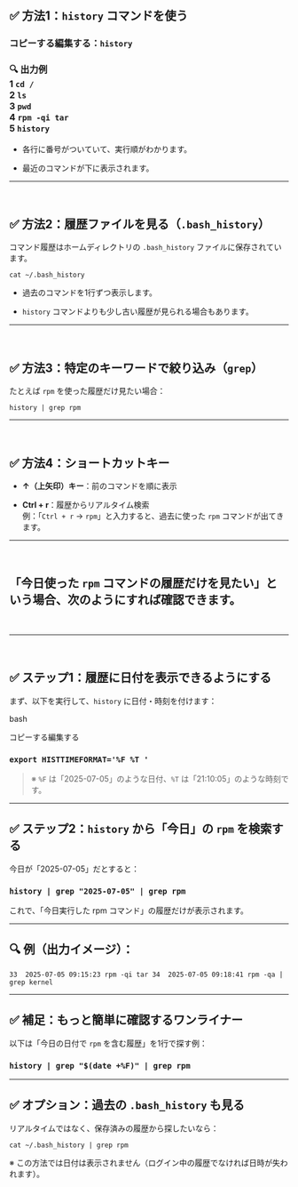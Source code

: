 ## ✅ 方法1：`history` コマンドを使う


### コピーする編集する：`history` 

### 🔍 出力例 <br> 1 `cd /` <br>    2 `ls` <br> 3 `pwd`  <br> 4 `rpm -qi tar` <br>  5 `history` 

-   各行に番号がついていて、実行順がわかります。
    
-   最近のコマンドが下に表示されます。
    

----------

<br>

## ✅ 方法2：履歴ファイルを見る（`.bash_history`）

コマンド履歴はホームディレクトリの `.bash_history` ファイルに保存されています。

`cat ~/.bash_history` 

-   過去のコマンドを1行ずつ表示します。
    
-   `history` コマンドよりも少し古い履歴が見られる場合もあります。
    

----------

<br>

## ✅ 方法3：特定のキーワードで絞り込み（`grep`）

たとえば `rpm` を使った履歴だけ見たい場合：

`history | grep rpm` 

----------

<br>

## ✅ 方法4：ショートカットキー

-   **↑（上矢印）キー**：前のコマンドを順に表示
    
-   **Ctrl + r**：履歴からリアルタイム検索  
    例：「`Ctrl + r` → `rpm`」と入力すると、過去に使った `rpm` コマンドが出てきます。
    

----------

<br>


## 「**今日使った `rpm` コマンドの履歴だけを見たい**」という場合、次のようにすれば確認できます。

<br>

----------

<br>

## ✅ ステップ1：履歴に日付を表示できるようにする

まず、以下を実行して、`history` に日付・時刻を付けます：

bash

コピーする編集する

### `export HISTTIMEFORMAT='%F %T '` 

> ※ `%F` は「2025-07-05」のような日付、`%T` は「21:10:05」のような時刻です。

----------

## ✅ ステップ2：`history` から「今日」の `rpm` を検索する

今日が「2025-07-05」だとすると：


### `history | grep "2025-07-05" | grep rpm` 

これで、「今日実行した rpm コマンド」の履歴だけが表示されます。

----------

## 🔍 例（出力イメージ）：


 `33  2025-07-05 09:15:23 rpm -qi tar
  34  2025-07-05 09:18:41 rpm -qa | grep kernel` 

----------

## ✅ 補足：もっと簡単に確認するワンライナー

以下は「今日の日付で `rpm` を含む履歴」を1行で探す例：


### `history | grep "$(date +%F)" | grep rpm` 

----------

## ✅ オプション：過去の `.bash_history` も見る

リアルタイムではなく、保存済みの履歴から探したいなら：

`cat ~/.bash_history | grep rpm` 

※ この方法では日付は表示されません（ログイン中の履歴でなければ日時が失われます）。
